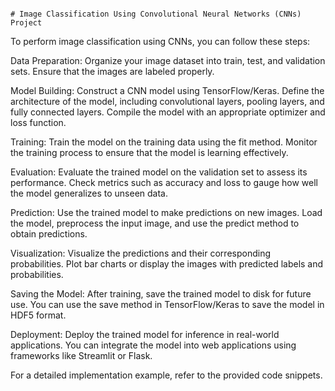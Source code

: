                                                                                      # Image Classification Using Convolutional Neural Networks (CNNs) Project




To perform image classification using CNNs, you can follow these steps:

Data Preparation: Organize your image dataset into train, test, and validation sets. Ensure that the images are labeled properly.

Model Building: Construct a CNN model using TensorFlow/Keras. Define the architecture of the model, including convolutional layers, pooling layers, and fully connected layers. Compile the model with an appropriate optimizer and loss function.

Training: Train the model on the training data using the fit method. Monitor the training process to ensure that the model is learning effectively.

Evaluation: Evaluate the trained model on the validation set to assess its performance. Check metrics such as accuracy and loss to gauge how well the model generalizes to unseen data.

Prediction: Use the trained model to make predictions on new images. Load the model, preprocess the input image, and use the predict method to obtain predictions.

Visualization: Visualize the predictions and their corresponding probabilities. Plot bar charts or display the images with predicted labels and probabilities.

Saving the Model: After training, save the trained model to disk for future use. You can use the save method in TensorFlow/Keras to save the model in HDF5 format.

Deployment: Deploy the trained model for inference in real-world applications. You can integrate the model into web applications using frameworks like Streamlit or Flask.



For a detailed implementation example, refer to the provided code snippets.
